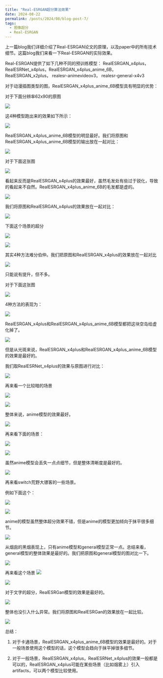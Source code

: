```yaml
---
title: "Real-ESRGAN超分算法效果"
date: 2024-08-22
permalink: /posts/2024/08/blog-post-7/
tags:
  - 图像超分
  - Real-ESRGAN
---
```


上一篇blog我们详细介绍了Real-ESRGAN论文的原理，以及paper中的所有技术细节。这篇blog我们来看一下Real-ESRGAN的实际效果。

Real-ESRGAN提供了如下几种不同的预训练模型： RealESRGAN_x4plus， RealESRNet_x4plus，RealESRGAN_x4plus_anime_6B， RealESRGAN_x2plus， realesr-animevideov3， realesr-general-x4v3

对于动漫插图类型的图，RealESRGAN_x4plus_anime_6B模型具有明显的优势：

对于下面分辨率62x90的原图

![](https://borninfreedom.github.io/images/2024/08/comic1.png)


这4种模型跑出来的效果如下所示：

![](https://borninfreedom.github.io/images/2024/08/comic.png)

RealESRGAN_x4plus_anime_6B模型的明显最好。我们将原图和RealESRGAN_x4plus_anime_6B模型的输出放在一起对比：

![](https://borninfreedom.github.io/images/2024/08/comic2.png)


对于下面这张图

![](https://borninfreedom.github.io/images/2024/08/baboon.png)

看起来反而是RealESRGAN_x4plus的效果最好，虽然毛发处有些过于锐化，导致的看起来不自然。RealESRGAN_x4plus_anime_6B的毛发都是虚的。

![](https://borninfreedom.github.io/images/2024/08/baboon1.png)

我们将原图和RealESRGAN_x4plus的效果放在一起对比：

![](https://borninfreedom.github.io/images/2024/08/baboon2.png)


下面这个场景的超分 

![](https://borninfreedom.github.io/images/2024/08/comp112.png)

![](https://borninfreedom.github.io/images/2024/08/comp111.png)

其实4种方法难分伯仲。我们把原图和RealESRGAN_x4plus的效果放在一起对比


![](https://borninfreedom.github.io/images/2024/08/comp222.png)

只能说有提升，但不多。


对于下面这张图

![](https://borninfreedom.github.io/images/2024/08/comp20.png)

4种方法的表现为：

![](https://borninfreedom.github.io/images/2024/08/comp21.png)

RealESRGAN_x4plus和RealESRGAN_x4plus_anime_6B模型都把这块空岛给虚化掉了。

![](https://borninfreedom.github.io/images/2024/08/comp22.png)

但是从光斑来说，RealESRGAN_x4plus和RealESRGAN_x4plus_anime_6B模型的效果是最好的。

我们取RealESRNet_x4plus的效果与原图进行对比：

![](https://borninfreedom.github.io/images/2024/08/comp23.png)


再来看一个比较暗的场景

![](https://borninfreedom.github.io/images/2024/08/comp24.png)

![](https://borninfreedom.github.io/images/2024/08/comp25.png)

整体来说，anime模型的效果最好。

![](https://borninfreedom.github.io/images/2024/08/comp26.png)


再来看下面的场景：

![](https://borninfreedom.github.io/images/2024/08/comp27.png)

![](https://borninfreedom.github.io/images/2024/08/comp28.png)

虽然anime模型会丢失一点点细节，但是整体清晰度是最好的。

![](https://borninfreedom.github.io/images/2024/08/comp29.png)


再来看switch荒野大镖客的一些场景。

例如下面这个：

![](https://borninfreedom.github.io/images/2024/08/comp30.png)

![](https://borninfreedom.github.io/images/2024/08/comp31.png)

anime的模型虽然整体超分效果不错，但是anime的模型更加倾向于抹平很多细节。

![](https://borninfreedom.github.io/images/2024/08/comp32.png)

从烟囱的黑烟表现上，只有anime模型和general模型正常一点。总结来看，general模型的整体效果是最好的。我们把原图和general模型的图对比一下。


![](https://borninfreedom.github.io/images/2024/08/comp33.png)


再来看这个场景
![](https://borninfreedom.github.io/images/2024/08/comp34.png)

![](https://borninfreedom.github.io/images/2024/08/comp35.png)

对于文字的超分，RealESRGan模型的效果是最好的。

![](https://borninfreedom.github.io/images/2024/08/comp36.png)

整体也没引入什么异常。我们将原图和RealESRGan的效果放在一起比较。

![](https://borninfreedom.github.io/images/2024/08/comp37.png)


总结：

1. 对于卡通场景，RealESRGAN_x4plus_anime_6B模型的效果是最好的。对于一般场景使用这个模型的话，这个模型会趋向于抹平掉很多细节。

2. 对于一般场景，RealESRGAN_x4plus，RealESRNet_x4plus的效果一般都是可以的，RealESRGAN_x4plus可能在某些场景（比如烟雾上）引入artifacts，可以两个模型比较使用。






















